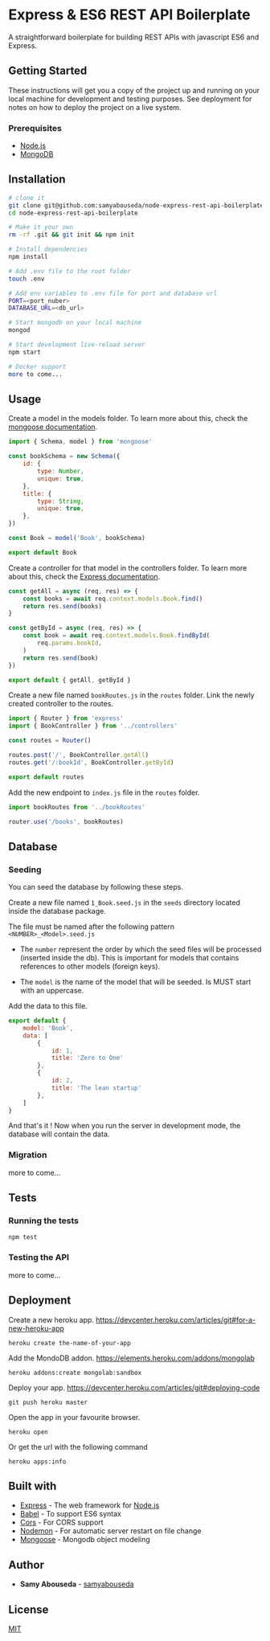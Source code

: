 # Express & ES6 REST API Boilerplate

A straightforward boilerplate for building REST APIs with javascript ES6 and Express.

## Getting Started

These instructions will get you a copy of the project up and running on your local machine for development and testing 
purposes. See deployment for notes on how to deploy the project on a live system.

### Prerequisites
- [Node.js](https://nodejs.org/en/)
- [MongoDB](https://docs.mongodb.com/manual/installation/)

## Installation

```sh
# clone it
git clone git@github.com:samyabouseda/node-express-rest-api-boilerplate.git
cd node-express-rest-api-boilerplate

# Make it your own
rm -rf .git && git init && npm init

# Install dependencies
npm install

# Add .env file to the root folder
touch .env

# Add env variables to .env file for port and database url
PORT=<port_nuber>
DATABASE_URL=<db_url>

# Start mongodb on your local machine
mongod

# Start development live-reload server
npm start

# Docker support
more to come...
```    

## Usage
Create a model in the models folder.
To learn more about this, check the [mongoose documentation](https://mongoosejs.com).
```js
import { Schema, model } from 'mongoose'

const bookSchema = new Schema({
    id: {
        type: Number,
        unique: true,
    },
    title: {
        type: String,
        unique: true,
    },
})

const Book = model('Book', bookSchema)

export default Book

```

Create a controller for that model in the controllers folder. To learn more about this, check the [Express documentation](https://expressjs.com/en/guide/routing.html).
```js
const getAll = async (req, res) => {
    const books = await req.context.models.Book.find()
    return res.send(books)
}

const getById = async (req, res) => {
    const book = await req.context.models.Book.findById(
    	req.params.bookId,
    )
    return res.send(book)
})

export default { getAll, getById }
```

Create a new file named `bookRoutes.js` in the `routes` folder. Link the newly created controller to the routes.
```js
import { Router } from 'express'
import { BookController } from '../controllers'

const routes = Router()

routes.post('/', BookController.getAll)
routes.get('/:bookId', BookController.getById)

export default routes

```

Add the new endpoint to `index.js` file in the `routes` folder.
```js
import bookRoutes from '../bookRoutes'

router.use('/books', bookRoutes)
```
## Database 

### Seeding
You can seed the database by following these steps.

Create a new file named `1_Book.seed.js` in the `seeds` directory located inside the database package.

The file must be named after the following pattern `<NUMBER>_<Model>.seed.js`

- The `number` represent the order by which the seed files will be processed (inserted inside the db). This is important for 
models that contains references to other models (foreign keys).

- The `model` is the name of the model that will be seeded. Is MUST start with an uppercase.

Add the data to this file.
```javascript
export default {
    model: 'Book',
    data: [
        { 
            id: 1,
            title: 'Zero to One'
        },
        { 
            id: 2,
            title: 'The lean startup'
        },     
    ]   
}
``` 

And that's it ! Now when you run the server in development mode, the database will contain the data.

### Migration
more to come...

## Tests

### Running the tests
```
npm test
```

### Testing the API
more to come...

## Deployment

Create a new heroku app.
https://devcenter.heroku.com/articles/git#for-a-new-heroku-app
```
heroku create the-name-of-your-app
```

Add the MondoDB addon.
https://elements.heroku.com/addons/mongolab
```
heroku addons:create mongolab:sandbox
```

Deploy your app. https://devcenter.heroku.com/articles/git#deploying-code
```
git push heroku master
```

Open the app in your favourite browser.
```
heroku open
```

Or get the url with the following command
```
heroku apps:info
```

## Built with
- [Express](https://expressjs.com) - The web framework for [Node.js](https://nodejs.org/en/)
- [Babel](https://babeljs.io) - To support ES6 syntax
- [Cors](https://github.com/troygoode/node-cors) - For CORS support 
- [Nodemon](https://nodemon.io) - For automatic server restart on file change
- [Mongoose](https://mongoosejs.com) - Mongodb object modeling

## Author

* **Samy Abouseda** - [samyabouseda](https://github.com/samyabouseda)

## License

[MIT](LICENSE.md)